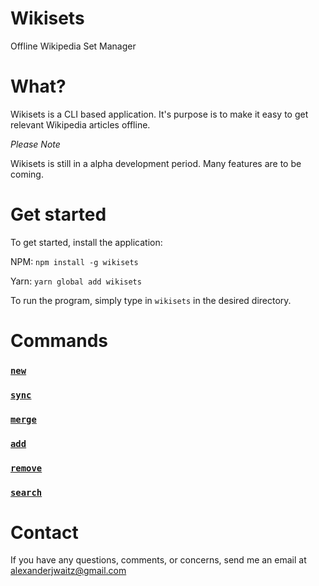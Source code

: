 # Wikisets
Offline Wikipedia Set Manager

# What?
Wikisets is a CLI based application. It's purpose is to make it easy to get relevant Wikipedia articles offline.

*Please Note*

Wikisets is still in a alpha development period. Many features are to be coming.

# Get started
To get started, install the application:

NPM: `npm install -g wikisets`

Yarn: `yarn global add wikisets`

To run the program, simply type in `wikisets` in the desired directory.

# Commands
### [`new`](commands/new.md)
### [`sync`](commands/sync.md)
### [`merge`](commands/merge.md)
### [`add`](commands/add.md)
### [`remove`](commands/remove.md)
### [`search`](commands/search.md)

# Contact
If you have any questions, comments, or concerns, send me an email at [alexanderjwaitz@gmail.com](mailto:alexanderjwaitz@gmail.com)